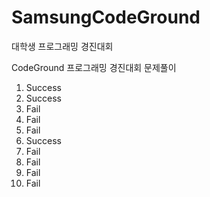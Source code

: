 # SamsungCodeGround
대학생 프로그래밍 경진대회

CodeGround 프로그래밍 경진대회 문제풀이

1. Success
2. Success
3. Fail
4. Fail
5. Fail
6. Success
7. Fail
8. Fail
9. Fail
10. Fail
